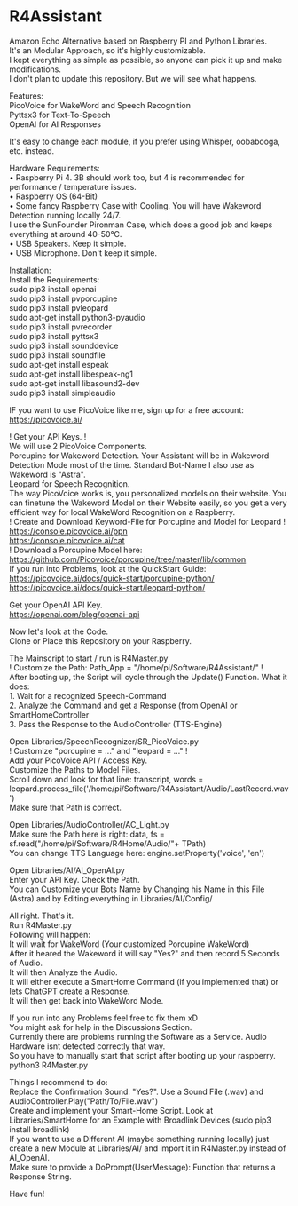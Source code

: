 # R4Assistant
Amazon Echo Alternative based on Raspberry PI and Python Libraries.<br>
It's an Modular Approach, so it's highly customizable.<br>
I kept everything as simple as possible, so anyone can pick it up and make modifications.<br>
I don't plan to update this repository. But we will see what happens.<br>

Features: <br>
PicoVoice for WakeWord and Speech Recognition <br>
Pyttsx3 for Text-To-Speech <br>
OpenAI for AI Responses <br>

It's easy to change each module, if you prefer using Whisper, oobabooga, etc. instead. <br>

Hardware Requirements:<br>
  • Raspberry Pi 4. 3B should work too, but 4 is recommended for performance / temperature issues.<br>
  • Raspberry OS (64-Bit)<br>
  • Some fancy Raspberry Case with Cooling. You will have Wakeword Detection running locally 24/7.<br>
    I use the SunFounder Pironman Case, which does a good job and keeps everything at around 40-50°C.<br>
  • USB Speakers. Keep it simple.<br>
  • USB Microphone. Don't keep it simple.<br>

Installation:<br>
Install the Requirements:<br>
  sudo pip3 install openai<br>
  sudo pip3 install pvporcupine<br>
  sudo pip3 install pvleopard<br>
  sudo apt-get install python3-pyaudio<br>
  sudo pip3 install pvrecorder<br>
  sudo pip3 install pyttsx3<br>
  sudo pip3 install sounddevice<br>
  sudo pip3 install soundfile<br>
  sudo apt-get install espeak<br>
  sudo apt-get install libespeak-ng1<br>
  sudo apt-get install libasound2-dev<br>
  sudo pip3 install simpleaudio<br>

IF you want to use PicoVoice like me, sign up for a free account: <br>
https://picovoice.ai/<br>

! Get your API Keys. !<br>
We will use 2 PicoVoice Components. <br>
  Porcupine for Wakeword Detection. Your Assistant will be in Wakeword Detection Mode most of the time. Standard Bot-Name I also use as Wakeword is "Astra".<br>
  Leopard for Speech Recognition.<br>
The way PicoVoice works is, you personalized models on their website. You can finetune the Wakeword Model on their Website easily, so you get a very efficient way for local WakeWord Recognition on a Raspberry.<br>
! Create and Download Keyword-File for Porcupine and Model for Leopard !<br>
  https://console.picovoice.ai/ppn<br>
  https://console.picovoice.ai/cat<br>
! Download a Porcupine Model here: <br>
  https://github.com/Picovoice/porcupine/tree/master/lib/common<br>
If you run into Problems, look at the QuickStart Guide: <br>
  https://picovoice.ai/docs/quick-start/porcupine-python/<br>
  https://picovoice.ai/docs/quick-start/leopard-python/  <br>
  
Get your OpenAI API Key.<br>
https://openai.com/blog/openai-api<br>

Now let's look at the Code. <br>
Clone or Place this Repository on your Raspberry.<br>

The Mainscript to start / run is R4Master.py<br>
  ! Customize the Path: Path_App = "/home/pi/Software/R4Assistant/" !<br>
  After booting up, the Script will cycle through the Update() Function. What it does:<br>
    1. Wait for a recognized Speech-Command<br>
    2. Analyze the Command and get a Response (from OpenAI or SmartHomeController<br>
    3. Pass the Response to the AudioController (TTS-Engine)<br>
    
Open Libraries/SpeechRecognizer/SR_PicoVoice.py<br>
  ! Customize "porcupine = ..." and "leopard = ..." !<br>
    Add your PicoVoice API / Access Key.<br>
    Customize the Paths to Model Files.<br>
  Scroll down and look for that line: transcript, words = leopard.process_file('/home/pi/Software/R4Assistant/Audio/LastRecord.wav')<br>
    Make sure that Path is correct.<br>
    
Open Libraries/AudioController/AC_Light.py<br>
  Make sure the Path here is right: data, fs = sf.read("/home/pi/Software/R4Home/Audio/"+ TPath)<br>
  You can change TTS Language here: engine.setProperty('voice', 'en')<br>
  
Open Libraries/AI/AI_OpenAI.py<br>
  Enter your API Key. Check the Path.<br>
  You can Customize your Bots Name by Changing his Name in this File (Astra) and by Editing everything in Libraries/AI/Config/<br>
  
All right. That's it. <br>
Run R4Master.py<br>
Following will happen:<br>
  It will wait for WakeWord (Your customized Porcupine WakeWord)<br>
  After it heared the Wakeword it will say "Yes?" and then record 5 Seconds of Audio.<br>
  It will then Analyze the Audio.<br>
  It will either execute a SmartHome Command (if you implemented that) or lets ChatGPT create a Response. <br>
  It will then get back into WakeWord Mode.<br>
  
If you run into any Problems feel free to fix them xD<br>
You might ask for help in the Discussions Section. <br>
Currently there are problems running the Software as a Service. Audio Hardware isnt detected correctly that way. <br>
So you have to manually start that script after booting up your raspberry.<br>
  python3 R4Master.py<br>

Things I recommend to do: <br>
Replace the Confirmation Sound: "Yes?". Use a Sound File (.wav) and AudioController.Play("Path/To/File.wav")<br>
Create and implement your Smart-Home Script. Look at Libraries/SmartHome for an Example with Broadlink Devices (sudo pip3 install broadlink)<br>
If you want to use a Different AI (maybe something running locally) just create a new Module at Libraries/AI/ and import it in R4Master.py instead of AI_OpenAI.<br>
  Make sure to provide a DoPrompt(UserMessage): Function that returns a Response String.<br>

Have fun!
